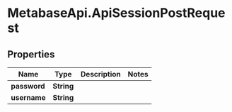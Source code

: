 # MetabaseApi.ApiSessionPostRequest

## Properties

Name | Type | Description | Notes
------------ | ------------- | ------------- | -------------
**password** | **String** |  | 
**username** | **String** |  | 


